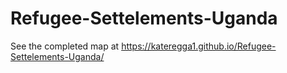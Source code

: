 # Refugee-Settelements-Uganda

See the completed map at https://kateregga1.github.io/Refugee-Settelements-Uganda/
